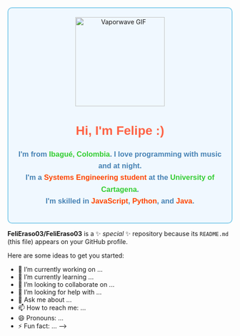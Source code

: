 <!DOCTYPE html>
<html lang="en">
<head>
    <meta charset="UTF-8">
    <meta name="viewport" content="width=device-width, initial-scale=1.0">
    <style>
        #header {
            background-color: #f0f8ff; /* Light blue background */
            padding: 20px;
            border-radius: 10px;
            border: 2px solid #87ceeb; /* Light sky blue border */
            text-align: center;
        }
        h1 {
            color: #ff6347; /* Tomato color for the heading */
            font-family: 'Arial', sans-serif;
        }
        h3 {
            color: #4682b4; /* Steel blue color for the subheading */
            font-family: 'Verdana', sans-serif;
            line-height: 1.6;
        }
        .highlight {
            color: #32cd32; /* Lime green for highlighted text */
            font-weight: bold;
        }
        .important {
            color: #ff4500; /* Orange red for important text */
            font-weight: bold;
        }
    </style>
</head>
<body>
    <div id="header">
        <img src="https://media.tenor.com/1gfCwmVdMB8AAAAM/vaporwave.gif" width="200" alt="Vaporwave GIF"/>
        <h1>Hi, I'm Felipe :)</h1>
        <h3>
            I'm from <span class="highlight">Ibagué, Colombia</span>. I love programming with music and at night.<br>
            I'm a <span class="important">Systems Engineering student</span> at the <span class="highlight">University of Cartagena</span>.<br>
            I'm skilled in <span class="important">JavaScript</span>, <span class="important">Python</span>, and <span class="important">Java</span>.
        </h3>
    </div>
</body>
</html>

**FeliEraso03/FeliEraso03** is a ✨ _special_ ✨ repository because its `README.md` (this file) appears on your GitHub profile.

Here are some ideas to get you started:

- 🔭 I’m currently working on ...
- 🌱 I’m currently learning ...
- 👯 I’m looking to collaborate on ...
- 🤔 I’m looking for help with ...
- 💬 Ask me about ...
- 📫 How to reach me: ...
- 😄 Pronouns: ...
- ⚡ Fun fact: ...
-->
